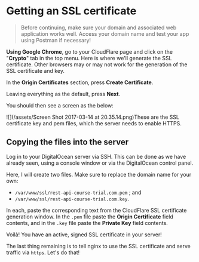 # Getting an SSL certificate

> Before continuing, make sure your domain and associated web application works well. Access your domain name and test your app using Postman if necessary!

**Using Google Chrome**, go to your CloudFlare page and click on the "**Crypto**" tab in the top menu. Here is where we'll generate the SSL certificate. Other browsers may or may not work for the generation of the SSL certificate and key.

In the **Origin Certificates** section, press **Create Certificate**.

Leaving everything as the default, press **Next**.

You should then see a screen as the below:

![](/assets/Screen Shot 2017-03-14 at 20.35.14.png)These are the SSL certificate key and pem files, which the server needs to enable HTTPS.

## Copying the files into the server

Log in to your DigitalOcean server via SSH. This can be done as we have already seen, using a console window or via the DigitalOcean control panel.

Here, I will create two files. Make sure to replace the domain name for your own:

* `/var/www/ssl/rest-api-course-trial.com.pem` ; and
* `/var/www/ssl/rest-api-course-trial.com.key`.

In each, paste the corresponding text from the CloudFlare SSL certificate generation window. In the `.pem` file paste the **Origin Certificate** field contents, and in the `.key` file paste the **Private Key** field contents.

Voilà! You have an active, signed SSL certificate in your server!

The last thing remaining is to tell nginx to use the SSL certificate and serve traffic via `https`. Let's do that!

